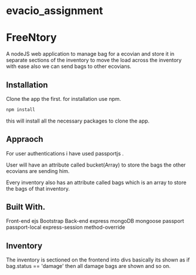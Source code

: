 # evacio_assignment
# FreeNtory
A nodeJS web application to manage bag for a ecovian and store it in separate sections of the inventory to move the load across the inventory with ease also we can send bags to other ecovians.



## Installation
Clone the app the first.
for installation use npm.

```bash
npm install
```
this will install all the necessary packages to clone the app.

## Appraoch
For user authentications i have used passportjs .

User will have an attribute called bucket(Array) to store the bags the other ecovians are sending him.

Every inventory also has an attribute called bags which is an array to store the bags of that inventory.



## Built With.
Front-end
ejs 
Bootstrap
Back-end
express
mongoDB
mongoose
passport
passport-local
express-session
method-override


## Inventory 
The inventory is sectioned on the frontend into divs basically its shown as
if bag.status == 'damage' then all damage bags are shown and so on.

